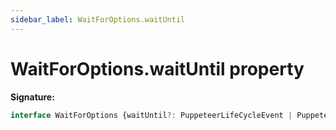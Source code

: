 ```yaml
---
sidebar_label: WaitForOptions.waitUntil
---
```

# WaitForOptions.waitUntil property

**Signature:**

```typescript
interface WaitForOptions {waitUntil?: PuppeteerLifeCycleEvent | PuppeteerLifeCycleEvent[];}
```
